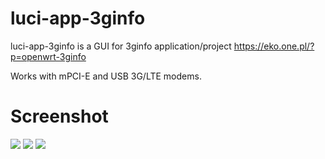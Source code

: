 # luci-app-3ginfo

luci-app-3ginfo is a GUI for 3ginfo application/project https://eko.one.pl/?p=openwrt-3ginfo

Works with mPCI-E and USB 3G/LTE modems.

# Screenshot

![](https://github.com/IceG2020/luci-app-3ginfo/blob/master/screen1.PNG)
![](https://github.com/IceG2020/luci-app-3ginfo/blob/master/screen2.PNG)
![](https://github.com/IceG2020/luci-app-3ginfo/blob/master/screen3.PNG)
